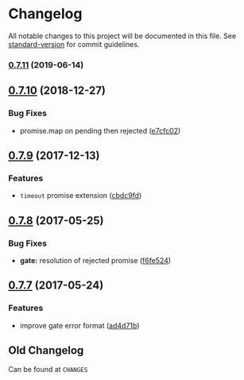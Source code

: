 # Changelog

All notable changes to this project will be documented in this file. See [standard-version](https://github.com/conventional-changelog/standard-version) for commit guidelines.

### [0.7.11](https://github.com/medikoo/deferred/compare/v0.7.10...v0.7.11) (2019-06-14)

<a name="0.7.10"></a>

## [0.7.10](https://github.com/medikoo/deferred/compare/v0.7.9...v0.7.10) (2018-12-27)

### Bug Fixes

- promise.map on pending then rejected ([e7cfc02](https://github.com/medikoo/deferred/commit/e7cfc02))

<a name="0.7.9"></a>

## [0.7.9](https://github.com/medikoo/deferred/compare/v0.7.8...v0.7.9) (2017-12-13)

### Features

- `timeout` promise extension ([cbdc9fd](https://github.com/medikoo/deferred/commit/cbdc9fd))

<a name="0.7.8"></a>

## [0.7.8](https://github.com/medikoo/deferred/compare/v0.7.7...v0.7.8) (2017-05-25)

### Bug Fixes

- **gate:** resolution of rejected promise ([f6fe524](https://github.com/medikoo/deferred/commit/f6fe524))

<a name="0.7.7"></a>

## [0.7.7](https://github.com/medikoo/deferred/compare/v0.7.6...v0.7.7) (2017-05-24)

### Features

- improve gate error format ([ad4d71b](https://github.com/medikoo/deferred/commit/ad4d71b))

## Old Changelog

Can be found at `CHANGES`
